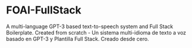 # FOAI-FullStack
A multi-language GPT-3 based text-to-speech system and Full Stack Boilerplate. Created from scratch - Un sistema multi-idioma de texto a voz basado en GPT-3 y Plantilla Full Stack. Creado desde cero.
